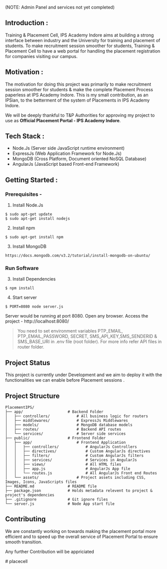  

 (NOTE: Admin Panel and services not yet completed)
## Introduction :

Training & Placement Cell, IPS Academy Indore aims at building a strong interface between industry and the University for training and placement of students. To make recruitment session smoother for students, Training & Placement Cell to have a web portal for handling the placement registration for companies visiting our campus.

## Motivation :
The motivation for doing this project was primarily to make recruitment session smoother for students & make the complete Placement Process paperless at IPS Academy Indore. This is my small contribution, as an IPSian, to the betterment of the system of Placements in IPS Academy Indore.

We will be deeply thankful to T&P Authorities for approving my project to use as **Official Placement Portal - IPS Academy Indore**.

## Tech Stack :
* Node.Js (Server side JavaScript runtime environment)
* ExpressJs (Web Application Framework for Node.Js)
* MongoDB (Cross Platform, Document oriented NoSQL Database)
* AngularJs (JavaScript based Front-end Framework)

## Getting Started :

### Prerequisites -

1. Install Node.Js
```
$ sudo apt-get update
$ sudo apt-get install nodejs
```
2. Install npm
```
$ sudo apt-get install npm
```
3. Install MongoDB
```
https://docs.mongodb.com/v3.2/tutorial/install-mongodb-on-ubuntu/
```
### Run Software


3. Install Dependencies 
```
$ npm install
```
4. Start server
```
$ PORT=8080 node server.js
```
Server would be running at port 8080. Open any browser. Access the project - http://localhost:8080/

> You need to set environment variables PTP_EMAIL, PTP_EMAIL_PASSWORD, SECRET, SMS_API_KEY,SMS_SENDERID & SMS_BASE_URI in .env file (root folder). For more info refer API files in router folder.

## Project Status

This project is currently under Development and we aim to deploy it with the functionalities we can enable before Placement sessions .


## Project Structure
   
    PlacementIPS/
    ├── app/                    # Backend Folder
    │   ├── controllers/            # All business logic for routers
    │   ├── middlewares/            # ExpressJs Middlewares
    │   ├── models/                 # MongoDB database models
    │   ├── routes/                 # Backend API routes
    │   └── services/               # Server side services 
    ├── public/                 # Frontend Folder
    │   ├── app/                    # Frontend Application
    │   │   ├── controllers/            # AngularJs Controllers
    │   │   ├── directives/             # Custom AngularJs directives 
    │   │   ├── filters/                # Custom AngularJs filters
    │   │   ├── services/               # Services in AngularJs
    │   │   ├── views/                  # All HTML files
    │   │   ├── app.js                  # AngularJs App file
    │   │   └── routes.js               # All AngularJs Front end Routes 
    │   └── assets/                 # Project assets including CSS, Images, Icons, JavaScripts files
    ├── README.md               # README file
    ├── package.json            # Holds metadata relevent to project & project's dependencies 
    ├── .gitignore              # Git ignore files 
    └── server.js               # Node App start file


## Contributing
We are constantly working on towards making the placement portal more efficient and to speed up the overall service of Placement Portal to ensure smooth transition.

Any further Contribution will be appriciated




#   p l a c e c e l l  
 